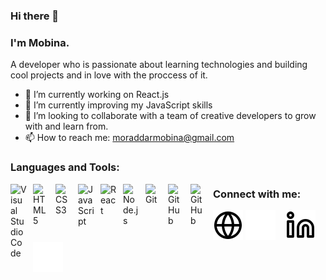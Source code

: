 ### Hi there 👋
### I'm Mobina.
A developer who is passionate about learning technologies and building cool projects
 and in love with the proccess of it.

- 🔭 I’m currently working on React.js
- 🌱 I’m currently improving my JavaScript skills
- 👯 I’m looking to collaborate with a team of creative developers to grow with and learn from.
- 📫 How to reach me: moraddarmobina@gmail.com

### Languages and Tools:

<img align="left" alt="Visual Studio Code" width="26px" src="https://cdn.jsdelivr.net/gh/devicons/devicon/icons/vscode/vscode-original.svg" style="padding-right:10px;" />
<img align="left" alt="HTML5" width="26px" src="https://cdn.jsdelivr.net/gh/devicons/devicon/icons/html5/html5-original.svg" style="padding-right:10px;" />
<img align="left" alt="CSS3" width="26px" src="https://cdn.jsdelivr.net/gh/devicons/devicon/icons/css3/css3-original.svg" style="padding-right:10px;" />
<!-- <img align="left" alt="Sass" width="26px" src="https://cdn.jsdelivr.net/gh/devicons/devicon/icons/sass/sass-original.svg" style="padding-right:10px;" /> -->
<img align="left" alt="JavaScript" width="26px" src="https://cdn.jsdelivr.net/gh/devicons/devicon/icons/javascript/javascript-original.svg" style="padding-right:10px;" />
<img align="left" alt="React" width="26px" src="https://cdn.jsdelivr.net/gh/devicons/devicon/icons/react/react-original.svg" style="padding-right:10px;" />
<img align="left" alt="Node.js" width="26px" src="https://cdn.jsdelivr.net/gh/devicons/devicon/icons/nodejs/nodejs-original.svg" style="padding-right:10px;" />
<img align="left" alt="Git" width="26px" src="https://cdn.jsdelivr.net/gh/devicons/devicon/icons/git/git-original.svg" style="padding-right:10px;" />
<img align="left" alt="GitHub" width="26px" src="https://user-images.githubusercontent.com/3369400/139447912-e0f43f33-6d9f-45f8-be46-2df5bbc91289.png" style="padding-right:10px;" />
<img align="left" alt="GitHub" width="26px" src="https://user-images.githubusercontent.com/3369400/139448065-39a229ba-4b06-434b-bc67-616e2ed80c8f.png" style="padding-right:10px;" />

### Connect with me:

[![website](./img/globe-light.svg)](https://mobinamoraddar.ir#gh-light-mode-only)
[![website](./img/globe-dark.svg)](https://mobinamoraddar.ir#gh-dark-mode-only)
&nbsp;&nbsp;
[![website](./img/linkedin-light.svg)](https://linkedin.com/in/mobina-moraddar#gh-light-mode-only)
[![website](./img/linkedin-dark.svg)](https://linkedin.com/in/mobina-moraddar#gh-dark-mode-only)



[website]: https://mobinamoraddar.ir
[linkedin]: https://linkedin.com/in/mobina-moraddar

